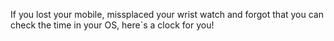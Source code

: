 If you lost your mobile, missplaced your wrist watch and forgot that you can check the time in your OS, here´s a clock for you!
